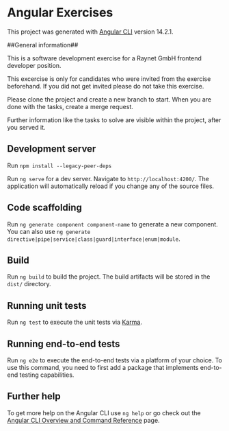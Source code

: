 # Angular Exercises

This project was generated with [Angular CLI](https://github.com/angular/angular-cli) version 14.2.1.

##General information##

This is a software development exercise for a Raynet GmbH frontend
developer position.

This excercise is only for candidates who were invited from the
exercise beforehand. If you did not get invited please do not take this
exercise.

Please clone the project and create a new branch to start.
When you are done with the tasks, create a merge request.

Further information like the tasks to solve are visible within the project, after you served it.

## Development server

Run `npm install --legacy-peer-deps`

Run `ng serve` for a dev server. Navigate to `http://localhost:4200/`. The application will automatically reload if you change any of the source files.

## Code scaffolding

Run `ng generate component component-name` to generate a new component. You can also use `ng generate directive|pipe|service|class|guard|interface|enum|module`.

## Build

Run `ng build` to build the project. The build artifacts will be stored in the `dist/` directory.

## Running unit tests

Run `ng test` to execute the unit tests via [Karma](https://karma-runner.github.io).

## Running end-to-end tests

Run `ng e2e` to execute the end-to-end tests via a platform of your choice. To use this command, you need to first add a package that implements end-to-end testing capabilities.

## Further help

To get more help on the Angular CLI use `ng help` or go check out the [Angular CLI Overview and Command Reference](https://angular.io/cli) page.

